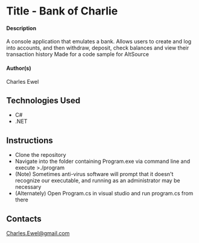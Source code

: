 # Title - Bank of Charlie

#### Description

A console application that emulates a bank. Allows users to create and log into accounts, and then withdraw, deposit, check balances and view their transaction history
Made for a code sample for AltSource

#### Author(s)
Charles Ewel

## Technologies Used

* C#
* .NET

## Instructions

* Clone the repository
* Navigate into the folder containing Program.exe via command line and execute >./program
* (Note) Sometimes anti-virus software will prompt that it doesn't recognize our executable, and running as an administrator may be necessary
* (Alternately) Open Program.cs in visual studio and run program.cs from there

## Contacts

Charles.Ewel@gmail.com